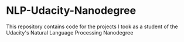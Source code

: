 # NLP-Udacity-Nanodegree
This repository contains code for the projects I took as a student of the Udacity's Natural Language Processing Nanodegree
